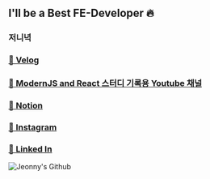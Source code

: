 
## I'll be a Best FE-Developer 🔥
### 저니녁

### <a href="https://velog.io/@jeon__ih" target="_blank">🔗 Velog</a>
### <a href="https://www.youtube.com/channel/UCdUqEj-gmY_sbgHw9iqdSlg" target="_blank">🔗 ModernJS and React 스터디 기록용 Youtube 채널</a>
### <a href="https://dev-jeon.notion.site/ac79d69afb9641cf8866906d7b6bcd41" target="_blank">🔗 Notion</a>
### <a href="https://instagram.com/jeon__ih" target="_blank">🔗 Instagram</a>
### <a href="https://www.linkedin.com/in/%EC%9D%B8%ED%98%81-%EC%A0%84-2494a8241/" target="_blank">🔗 Linked In</a>

![Jeonny's Github](https://github-readme-stats.vercel.app/api?username=wjs5025&show_icons=true&theme=merko)


